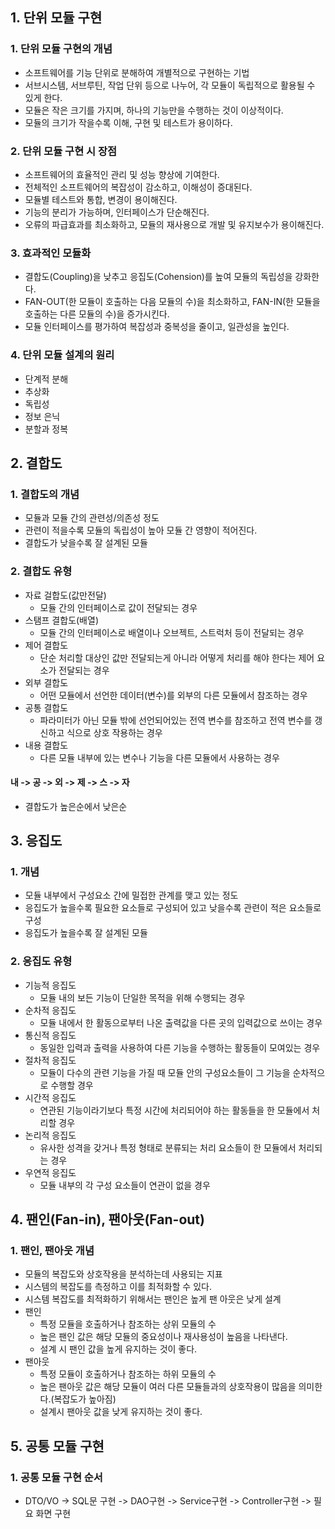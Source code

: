 ## 1. 단위 모듈 구현
### 1. 단위 모듈 구현의 개념
- 소프트웨어를 기능 단위로 분해하여 개별적으로 구현하는 기법
- 서브시스템, 서브루틴, 작업 단위 등으로 나누어, 각 모듈이 독립적으로 활용될 수 있게 한다.
- 모듈은 작은 크기를 가지며, 하나의 기능만을 수행하는 것이 이상적이다.
- 모듈의 크기가 작을수록 이해, 구현 및 테스트가 용이하다.
### 2. 단위 모듈 구현 시 장점
- 소프트웨어의 효율적인 관리 및 성능 향상에 기여한다.
- 전체적인 소프트웨어의 복잡성이 감소하고, 이해성이 증대된다.
- 모듈별 테스트와 통합, 변경이 용이해진다.
- 기능의 분리가 가능하며, 인터페이스가 단순해진다.
- 오류의 파급효과를 최소화하고, 모듈의 재사용으로 개발 및 유지보수가 용이해진다.
### 3. 효과적인 모듈화
- 결합도(Coupling)을 낮추고 응집도(Cohension)를 높여 모듈의 독립성을 강화한다.
- FAN-OUT(한 모듈이 호출하는 다음 모듈의 수)을 최소화하고, FAN-IN(한 모듈을 호출하는 다른 모듈의 수)을 증가시킨다.
- 모듈 인터페이스를 평가하여 복잡성과 중복성을 줄이고, 일관성을 높인다.
### 4. 단위 모듈 설계의 원리
- 단계적 분해
- 추상화
- 독립성
- 정보 은닉
- 분할과 정복

## 2. 결합도
### 1. 결합도의 개념
- 모듈과 모듈 간의 관련성/의존성 정도
- 관련이 적을수록 모듈의 독립성이 높아 모듈 간 영향이 적어진다.
- 결합도가 낮을수록 잘 설계된 모듈

### 2. 결합도 유형
- 자료 걸합도(값만전달)
  - 모듈 간의 인터페이스로 값이 전달되는 경우
- 스탬프 결합도(배열)
  - 모듈 간의 인터페이스로 배열이나 오브젝트, 스트럭처 등이 전달되는 경우
- 제어 결합도
  - 단순 처리할 대상인 값만 전달되는게 아니라 어떻게 처리를 해야 한다는 제어 요소가 전달되는 경우
- 외부 결합도
  - 어떤 모듈에서 선언한 데이터(변수)를 외부의 다른 모듈에서 참조하는 경우
- 공통 결합도
  - 파라미터가 아닌 모듈 밖에 선언되어있는 전역 변수를 참조하고 전역 변수를 갱신하고 식으로 상호 작용하는 경우
- 내용 결합도
  - 다른 모듈 내부에 있는 변수나 기능을 다른 모듈에서 사용하는 경우

#### 내 -> 공 -> 외 -> 제 -> 스 -> 자
- 결합도가 높은순에서 낮은순

## 3. 응집도
### 1. 개념
- 모듈 내부에서 구성요소 간에 밀접한 관계를 맺고 있는 정도
- 응집도가 높을수록 필요한 요소들로 구성되어 있고 낮을수록 관련이 적은 요소들로 구성
- 응집도가 높을수록 잘 설계된 모듈

### 2. 응집도 유형
- 기능적 응집도
  - 모듈 내의 보든 기능이 단일한 목적을 위해 수행되는 경우
- 순차적 응집도
  - 모듈 내에서 한 활동으로부터 나온 출력값을 다른 곳의 입력값으로 쓰이는 경우
- 통신적 응집도
  - 동일한 입력과 출력을 사용하여 다른 기능을 수행하는 활동들이 모여있는 경우
- 절차적 응집도
  - 모듈이 다수의 관련 기능을 가질 때 모듈 안의 구성요소들이 그 기능을 순차적으로 수행할 경우
- 시간적 응집도
  - 연관된 기능이라기보다 특정 시간에 처리되어야 하는 활동들을 한 모듈에서 처리할 경우
- 논리적 응집도
  - 유사한 성격을 갖거나 특정 형태로 분류되는 처리 요소들이 한 모듈에서 처리되는 경우
- 우연적 응집도
  - 모듈 내부의 각 구성 요소들이 연관이 없을 경우

## 4. 팬인(Fan-in), 팬아웃(Fan-out)
### 1. 팬인, 팬아웃 개념
- 모듈의 복잡도와 상호작용을 분석하는데 사용되는 지표
- 시스템의 복잡도를 측정하고 이를 최적화할 수 있다.
- 시스템 복잡도를 최적화하기 위해서는 팬인은 높게 팬 아웃은 낮게 설계
- 팬인
  - 특정 모듈을 호출하거나 참조하는 상위 모듈의 수
  - 높은 팬인 값은 해당 모듈의 중요성이나 재사용성이 높음을 나타낸다.
  - 설계 시 팬인 값을 높게 유지하는 것이 좋다.
- 팬아웃
  - 특정 모듈이 호출하거나 참조하는 하위 모듈의 수
  - 높은 팬아웃 값은 해당 모듈이 여러 다른 모듈들과의 상호작용이 많음을 의미한다.(복잡도가 높아짐)
  - 설계시 팬아웃 값을 낮게 유지하는 것이 좋다. 

## 5. 공통 모듈 구현
### 1. 공통 모듈 구현 순서
- DTO/VO -> SQL문 구현 -> DAO구현 -> Service구현 -> Controller구현 -> 필요 화면 구현